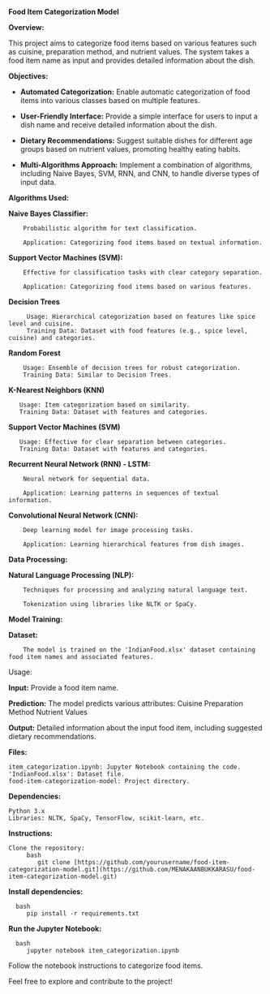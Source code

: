 **Food Item Categorization Model**

**Overview:**

This project aims to categorize food items based on various features such as cuisine, preparation method, and nutrient values. The system takes a food item name as input and provides detailed information about the dish.

**Objectives:**

  - **Automated Categorization:**
         Enable automatic categorization of food items into various classes based on multiple features.

 
  - **User-Friendly Interface:**
         Provide a simple interface for users to input a dish name and receive detailed information about the dish.

 
  - **Dietary Recommendations:**
         Suggest suitable dishes for different age groups based on nutrient values, promoting healthy eating habits.

 
  - **Multi-Algorithms Approach:**
         Implement a combination of algorithms, including Naive Bayes, SVM, RNN, and CNN, to handle diverse types of input data.

**Algorithms Used:**

   **Naive Bayes Classifier:**
   
        Probabilistic algorithm for text classification.
        
        Application: Categorizing food items based on textual information.


   **Support Vector Machines (SVM):**
       
        Effective for classification tasks with clear category separation.
        
        Application: Categorizing food items based on various features.

  **Decision Trees**

         Usage: Hierarchical categorization based on features like spice level and cuisine.
         Training Data: Dataset with food features (e.g., spice level, cuisine) and categories.

  **Random Forest**

        Usage: Ensemble of decision trees for robust categorization.
        Training Data: Similar to Decision Trees.

  **K-Nearest Neighbors (KNN)**

       Usage: Item categorization based on similarity.
       Training Data: Dataset with features and categories.

  **Support Vector Machines (SVM)**

       Usage: Effective for clear separation between categories.
       Training Data: Dataset with features and categories.


   **Recurrent Neural Network (RNN) - LSTM:**
   
        Neural network for sequential data.
   
        Application: Learning patterns in sequences of textual information.


   **Convolutional Neural Network (CNN):**
   
        Deep learning model for image processing tasks.
        
        Application: Learning hierarchical features from dish images.

**Data Processing:**

   **Natural Language Processing (NLP):**
   
        Techniques for processing and analyzing natural language text.
        
        Tokenization using libraries like NLTK or SpaCy.

**Model Training:**

   **Dataset:**
   
        The model is trained on the 'IndianFood.xlsx' dataset containing food item names and associated features.

Usage:

  **Input:**
        Provide a food item name.

   **Prediction:**
        The model predicts various attributes:
            Cuisine
            Preparation Method
            Nutrient Values

   **Output:**
        Detailed information about the input food item, including suggested dietary recommendations.
        
**Files:**

    item_categorization.ipynb: Jupyter Notebook containing the code.
    'IndianFood.xlsx': Dataset file.
    food-item-categorization-model: Project directory.

**Dependencies:**

    Python 3.x
    Libraries: NLTK, SpaCy, TensorFlow, scikit-learn, etc.

**Instructions:**

    Clone the repository:
         bash
            git clone [https://github.com/yourusername/food-item-categorization-model.git](https://github.com/MENAKAANBUKKARASU/food-item-categorization-model.git)

**Install dependencies:**

      bash
         pip install -r requirements.txt

**Run the Jupyter Notebook:**

      bash
         jupyter notebook item_categorization.ipynb

Follow the notebook instructions to categorize food items.

Feel free to explore and contribute to the project!
